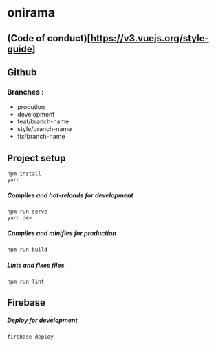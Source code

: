# onirama

## (Code of conduct)[https://v3.vuejs.org/style-guide]

## Github

### Branches : 
- prodution
- development
- feat/branch-name
- style/branch-name
- fix/branch-name

## Project setup
```
npm install
yarn
```
##### Compiles and hot-reloads for development
```
npm run serve
yarn dev
```

##### Compiles and minifies for production
```
npm run build
```

##### Lints and fixes files
```
npm run lint
```

## Firebase

##### Deploy for development
```
firebase deploy
```